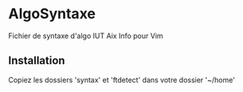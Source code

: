 AlgoSyntaxe
===========

Fichier de syntaxe d'algo IUT Aix Info pour Vim

Installation
------------

Copiez les dossiers 'syntax' et 'ftdetect' dans votre dossier '~/home'
